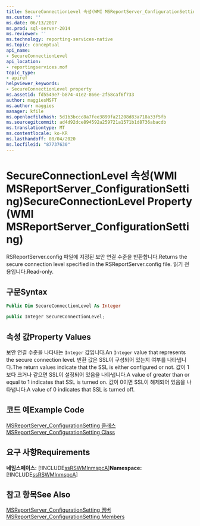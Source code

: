 ```yaml
---
title: SecureConnectionLevel 속성(WMI MSReportServer_ConfigurationSetting) | Microsoft Docs
ms.custom: ''
ms.date: 06/13/2017
ms.prod: sql-server-2014
ms.reviewer: ''
ms.technology: reporting-services-native
ms.topic: conceptual
api_name:
- SecureConnectionLevel
api_location:
- reportingservices.mof
topic_type:
- apiref
helpviewer_keywords:
- SecureConnectionLevel property
ms.assetid: fd5549e7-b874-41e2-866e-2f58caf6f733
author: maggiesMSFT
ms.author: maggies
manager: kfile
ms.openlocfilehash: 5d1b3bccc8a7fee3899fa21208d83a718a33f5fb
ms.sourcegitcommit: ad4d92dce894592a259721a1571b1d8736abacdb
ms.translationtype: MT
ms.contentlocale: ko-KR
ms.lasthandoff: 08/04/2020
ms.locfileid: "87737630"
---
```

# <a name="secureconnectionlevel-property-wmi-msreportserver_configurationsetting"></a><span data-ttu-id="7f9d2-102">SecureConnectionLevel 속성(WMI MSReportServer_ConfigurationSetting)</span><span class="sxs-lookup"><span data-stu-id="7f9d2-102">SecureConnectionLevel Property (WMI MSReportServer_ConfigurationSetting)</span></span>
  <span data-ttu-id="7f9d2-103">RSReportServer.config 파일에 지정된 보안 연결 수준을 반환합니다.</span><span class="sxs-lookup"><span data-stu-id="7f9d2-103">Returns the secure connection level specified in the RSReportServer.config file.</span></span> <span data-ttu-id="7f9d2-104">읽기 전용입니다.</span><span class="sxs-lookup"><span data-stu-id="7f9d2-104">Read-only.</span></span>  
  
## <a name="syntax"></a><span data-ttu-id="7f9d2-105">구문</span><span class="sxs-lookup"><span data-stu-id="7f9d2-105">Syntax</span></span>  
  
```vb  
Public Dim SecureConnectionLevel As Integer  
```  
  
```csharp  
public Integer SecureConnectionLevel;  
```  
  
## <a name="property-values"></a><span data-ttu-id="7f9d2-106">속성 값</span><span class="sxs-lookup"><span data-stu-id="7f9d2-106">Property Values</span></span>  
 <span data-ttu-id="7f9d2-107">보안 연결 수준을 나타내는 `Integer` 값입니다.</span><span class="sxs-lookup"><span data-stu-id="7f9d2-107">An `Integer` value that represents the secure connection level.</span></span> <span data-ttu-id="7f9d2-108">반환 값은 SSL이 구성되어 있는지 여부를 나타냅니다.</span><span class="sxs-lookup"><span data-stu-id="7f9d2-108">The return values indicate that the SSL is either configured or not.</span></span> <span data-ttu-id="7f9d2-109">값이 1보다 크거나 같으면 SSL이 설정되어 있음을 나타냅니다.</span><span class="sxs-lookup"><span data-stu-id="7f9d2-109">A value of greater than or equal to 1 indicates that SSL is turned on.</span></span> <span data-ttu-id="7f9d2-110">값이 0이면 SSL이 해제되어 있음을 나타냅니다.</span><span class="sxs-lookup"><span data-stu-id="7f9d2-110">A value of 0 indicates that SSL is turned off.</span></span>  
  
## <a name="example-code"></a><span data-ttu-id="7f9d2-111">코드 예</span><span class="sxs-lookup"><span data-stu-id="7f9d2-111">Example Code</span></span>  
 [<span data-ttu-id="7f9d2-112">MSReportServer_ConfigurationSetting 클래스</span><span class="sxs-lookup"><span data-stu-id="7f9d2-112">MSReportServer_ConfigurationSetting Class</span></span>](msreportserver-configurationsetting-class.md)  
  
## <a name="requirements"></a><span data-ttu-id="7f9d2-113">요구 사항</span><span class="sxs-lookup"><span data-stu-id="7f9d2-113">Requirements</span></span>  
 <span data-ttu-id="7f9d2-114">**네임스페이스:** [!INCLUDE[ssRSWMInmspcA](../../includes/ssrswminmspca-md.md)]</span><span class="sxs-lookup"><span data-stu-id="7f9d2-114">**Namespace:** [!INCLUDE[ssRSWMInmspcA](../../includes/ssrswminmspca-md.md)]</span></span>  
  
## <a name="see-also"></a><span data-ttu-id="7f9d2-115">참고 항목</span><span class="sxs-lookup"><span data-stu-id="7f9d2-115">See Also</span></span>  
 [<span data-ttu-id="7f9d2-116">MSReportServer_ConfigurationSetting 멤버</span><span class="sxs-lookup"><span data-stu-id="7f9d2-116">MSReportServer_ConfigurationSetting Members</span></span>](msreportserver-configurationsetting-members.md)  
  
  
